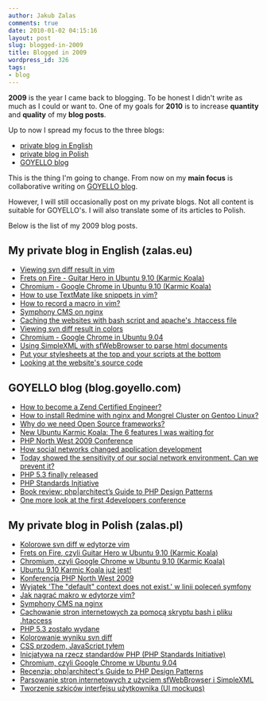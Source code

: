 ```yaml
---
author: Jakub Zalas
comments: true
date: 2010-01-02 04:15:16
layout: post
slug: blogged-in-2009
title: Blogged in 2009
wordpress_id: 326
tags:
- blog
---
```


**2009** is the year I came back to blogging. To be honest I didn't write as much as I could or want to. One of my goals for **2010** is to increase **quantity** and **quality** of my **blog posts**.

Up to now I spread my focus to the three blogs:



* [private blog in English](http://zalas.eu)
* [private blog in Polish](http://www.zalas.pl)
* [GOYELLO blog](http://blog.goyello.com)


This is the thing I'm going to change. From now on my **main focus** is collaborative writing on [GOYELLO blog](http://blog.goyello.com).

However, I will still occasionally post on my private blogs. Not all content is suitable for GOYELLO's. I will also translate some of its articles to Polish.

Below is the list of my 2009 blog posts.



## My private blog in English (zalas.eu)


* [Viewing svn diff result in vim](http://zalas.eu/viewing-svn-diff-result-in-vim/)
* [Frets on Fire - Guitar Hero in Ubuntu 9.10 (Karmic Koala)](http://zalas.eu/frets-on-fire-guitar-hero-in-ubuntu-910-karmic-koala/)
* [Chromium - Google Chrome in Ubuntu 9.10 (Karmic Koala)](http://zalas.eu/chromium-google-chrome-in-ubuntu-910-karmic-koala/)
* [How to use TextMate like snippets in vim?](http://zalas.eu/how-to-use-textmate-like-snippets-in-vim/)
* [How to record a macro in vim?](http://zalas.eu/how-to-record-a-macro-in-vim/)
* [Symphony CMS on nginx](http://zalas.eu/symphony-cms-on-nginx/)
* [Caching the websites with bash script and apache's .htaccess file](http://zalas.eu/caching-the-websites-with-bash-script-and-apaches-htaccess-file/)
* [Viewing svn diff result in colors](http://zalas.eu/viewing-svn-diff-result-in-colors/)
* [Chromium - Google Chrome in Ubuntu 9.04](http://zalas.eu/chromium-google-chrome-in-ubuntu-904/)
* [Using SimpleXML with sfWebBrowser to parse html documents](http://zalas.eu/using-simplexml-with-sfwebbrowser-to-parse-html-documents/)
* [Put your stylesheets at the top and your scripts at the bottom](http://zalas.eu/put-your-stylesheets-at-the-top-and-your-scripts-at-the-bottom/)
* [Looking at the website's source code](http://zalas.eu/looking-at-the-websites-source-code/)





## GOYELLO blog (blog.goyello.com)

* [How to become a Zend Certified Engineer?](http://blog.goyello.com/2009/12/31/how-to-become-a-zend-certified-engineer/)
* [How to install Redmine with nginx and Mongrel Cluster on Gentoo Linux?](http://blog.goyello.com/2009/12/18/how-to-install-redmine-with-nginx-and-mongrel-cluster-on-gentoo-linux/)
* [Why do we need Open Source frameworks?](http://blog.goyello.com/2009/11/17/why-do-we-need-open-source-frameworks/)
* [New Ubuntu Karmic Koala: The 6 features I was waiting for](http://blog.goyello.com/2009/10/29/new-ubuntu-karmic-koala-the-6-feateres-i-was-waiting-for/)
* [PHP North West 2009 Conference](http://blog.goyello.com/2009/10/17/php-north-west-2009-conference/)
* [How social networks changed application development](http://blog.goyello.com/2009/08/07/how-social-networks-changed-application-development/)
* [Today showed the sensitivity of our social network environment. Can we prevent it?](http://blog.goyello.com/2009/08/06/today-showed-the-sensitivity-of-our-social-network-environment/)
* [PHP 5.3 finally released](http://blog.goyello.com/2009/07/03/php-5-3-was-released/)
* [PHP Standards Initiative](http://blog.goyello.com/2009/06/19/php-standards-initiative/)
* [Book review: php|architect’s Guide to PHP Design Patterns](http://blog.goyello.com/2009/05/29/book-review-phparchitects-guide-to-php-design-patterns/)
* [One more look at the first 4developers conference](http://blog.goyello.com/2009/03/08/one-more-look-at-the-first-4developers-conference/)





## My private blog in Polish (zalas.pl)



* [Kolorowe svn diff w edytorze vim](http://www.zalas.pl/kolorowe-svn-diff-w-edytorze-vim)
* [Frets on Fire, czyli Guitar Hero w Ubuntu 9.10 (Karmic Koala)](http://www.zalas.pl/frets-on-fire-czyli-guitar-hero-w-ubuntu-910-karmic-koala)
* [Chromium, czyli Google Chrome w Ubuntu 9.10 (Karmic Koala)](http://www.zalas.pl/chromium-czyli-google-chrome-w-ubuntu-910-karmic-koala)
* [Ubuntu 9.10 Karmic Koala już jest!](http://www.zalas.pl/ubuntu-910-karmic-koala-juz-jest)
* [Konferencja PHP North West 2009](http://www.zalas.pl/konferencja-php-north-west-2009)
* [Wyjątek 'The "default" context does not exist.' w linii poleceń symfony](http://www.zalas.pl/wyjatek-the-default-context-does-not-exist-w-linii-polecen-symfony)
* [Jak nagrać makro w edytorze vim?](http://www.zalas.pl/jak-nagrac-makro-w-edytorze-vim)
* [Symphony CMS na nginx](http://www.zalas.pl/symphony-cms-na-nginx)
* [Cachowanie stron internetowych za pomocą skryptu bash i pliku .htaccess](http://www.zalas.pl/cachowanie-stron-internetowych-za-pomoca-skryptu-bash-i-pliku-htaccess)
* [PHP 5.3 zostało wydane](http://www.zalas.pl/php-53-zostalo-wydane)
* [Kolorowanie wyniku svn diff](http://www.zalas.pl/kolorowanie-wyniku-svn-diff)
* [CSS przodem, JavaScript tyłem](http://www.zalas.pl/css-przodem-javascript-tylem)
* [Inicjatywa na rzecz standardów PHP (PHP Standards Initiative)](http://www.zalas.pl/php-standards-initiative)
* [Chromium, czyli Google Chrome w Ubuntu 9.04](http://www.zalas.pl/chromium-czyli-google-chrome-w-ubuntu-904)
* [Recenzja: php|architect's Guide to PHP Design Patterns](http://www.zalas.pl/recenzja-phparchitects-guide-to-php-design-patterns)
* [Parsowanie stron internetowych z użyciem sfWebBrowser i SimpleXML](http://www.zalas.pl/parsowanie-stron-internetowych-z-uzyciem-sfwebbrowser-i-simplexml)
* [Tworzenie szkiców interfejsu użytkownika (UI mockups)](http://www.zalas.pl/tworzenie-szkicow-interfejsu-uzytkownika-ui-balsamiq-mockups)


